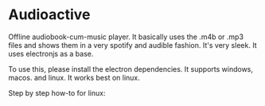 # Audioactive
Offline audiobook-cum-music player. It basically uses the .m4b or .mp3 files and shows them in a very spotify and audible fashion. It's very sleek. It uses electronjs as a base. 

To use this, please install the electron dependencies. It supports windows, macos. and linux. It works best on linux.

Step by step how-to for linux:

